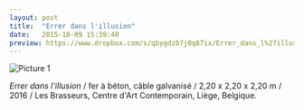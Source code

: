 ```yaml
---
layout: post
title:  "Errer dans l'illusion"
date:   2015-10-09 15:39:40
preview: https://www.dropbox.com/s/qbygdzb7j0q87ix/Errer_dans_l%27illusion_2016_Les_Brasseurs_preview.jpg?raw=1
---
```


![Picture 1](https://www.dropbox.com/s/5eb2gummsdnwyzn/Errer_dans_l%27illusion_2016_Les_Brasseurs.jpg?raw=1)

<span style="font-style: italic;">Errer dans l'illusion</span>  / fer &agrave; b&eacute;ton, c&acirc;ble galvanis&eacute; / 2,20 x 2,20 x 2,20 m / 2016 / Les Brasseurs, Centre d'Art Contemporain,
Li&egrave;ge, Belgique.
